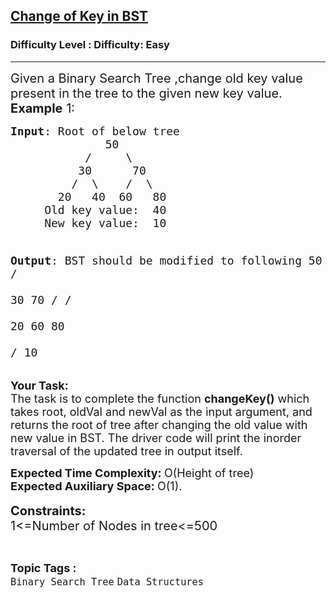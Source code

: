 <h2><a href="https://www.geeksforgeeks.org/problems/implement-change-key-in-bst/1?page=8&status=unsolved&sortBy=accuracy">Change of Key in BST</a></h2><h3>Difficulty Level : Difficulty: Easy</h3><hr><div class="problems_problem_content__Xm_eO"><p><span style="font-size: 20px;">Given a Binary Search Tree ,change old key value present in the tree to the given new key value.<br><strong>Example</strong> 1:</span></p>
<pre><span style="font-size: 18px;"><strong>Input</strong>: Root of below tree
              50
           /     \
          30      70
         /  \    /  \
       20   40  60   80 
     Old key value:  40
     New key value:  10

<strong>Output</strong>: BST should be modified to following
              50
           /     \
          30      70
         /       /  \
       20      60   80  
       /
     10</span></pre>
<p><span style="font-size: 18px;"><strong>Your Task:</strong><br>The task is to complete the function <strong>changeKey()</strong> which takes root, oldVal and newVal as the input argument, and returns the root of tree after changing the old value with new value in BST. The driver code will print the inorder traversal of the updated tree in output itself. </span></p>
<p><span style="font-size: 18px;"><strong>Expected Time Complexity:&nbsp;</strong>O(Height of tree)<br><strong>Expected Auxiliary Space:&nbsp;</strong>O(1).</span><br><br><span style="font-size: 20px;"><strong>Constraints:</strong><br>1&lt;=Number of Nodes in tree&lt;=500</span></p></div><br><p><span style=font-size:18px><strong>Topic Tags : </strong><br><code>Binary Search Tree</code>&nbsp;<code>Data Structures</code>&nbsp;